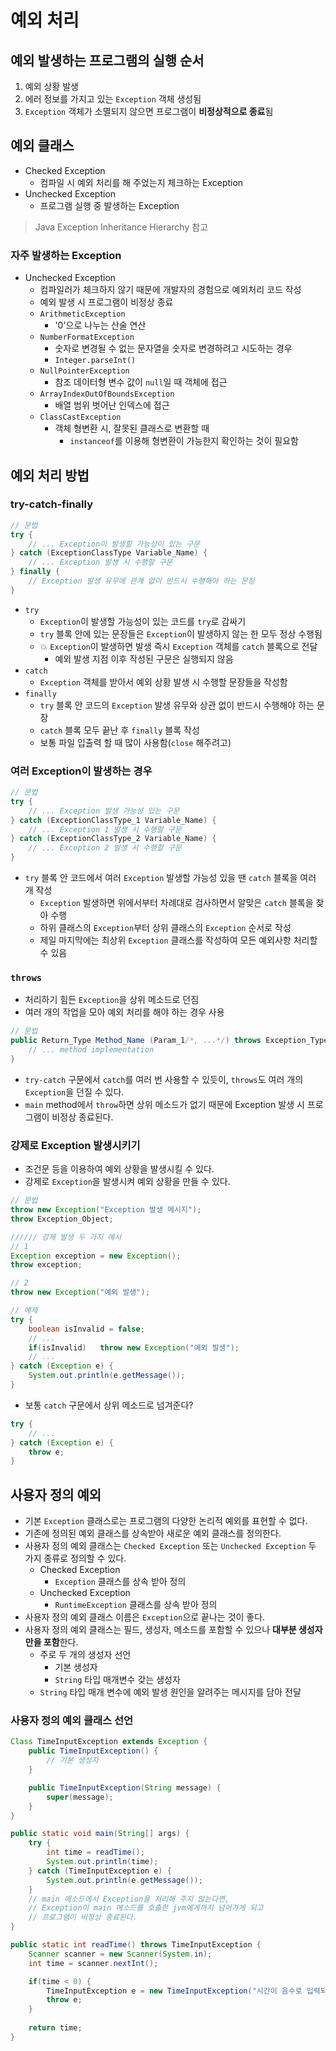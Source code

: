 # 예외 처리

## 예외 발생하는 프로그램의 실행 순서
1. 예외 상황 발생
2. 에러 정보를 가지고 있는 `Exception` 객체 생성됨
3. `Exception` 객체가 소멸되지 않으면 프로그램이 **비정상적으로 종료**됨

## 예외 클래스
* Checked Exception
    * 컴파일 시 예외 처리를 해 주었는지 체크하는 Exception
* Unchecked Exception
    * 프로그램 실행 중 발생하는 Exception
> Java Exception Inheritance Hierarchy 참고

### 자주 발생하는 Exception
* Unchecked Exception
    * 컴파일러가 체크하지 않기 때문에 개발자의 경험으로 예외처리 코드 작성
    * 예외 발생 시 프로그램이 비정상 종료
    * `ArithmeticException`
        * '0'으로 나누는 산술 연산
    * `NumberFormatException`
        * 숫자로 변경될 수 없는 문자열을 숫자로 변경하려고 시도하는 경우
        * `Integer.parseInt()`
    * `NullPointerException`
        * 참조 데이터형 변수 값이 `null`일 때 객체에 접근
    * `ArrayIndexOutOfBoundsException`
        * 배열 범위 벗어난 인덱스에 접근
    * `ClassCastException`
        * 객체 형변환 시, 잘못된 클래스로 변환할 때
            * `instanceof`를 이용해 형변환이 가능한지 확인하는 것이 필요함

## 예외 처리 방법
### try-catch-finally
```java
// 문법
try {
    // ... Exception이 발생할 가능성이 있는 구문
} catch (ExceptionClassType Variable_Name) {
    // ... Exception 발생 시 수행할 구문
} finally {
    // Exception 발생 유무에 관계 없이 반드시 수행해야 하는 문장
}
```
* `try`
    * `Exception`이 발생할 가능성이 있는 코드를 `try`로 감싸기
    * `try` 블록 안에 있는 문장들은 `Exception`이 발생하지 않는 한 모두 정상 수행됨
    * 💥 `Exception`이 발생하면 발생 즉시 `Exception` 객체를 `catch` 블록으로 전달
        * 예외 발생 지점 이후 작성된 구문은 실행되지 않음
* `catch`
    * `Exception` 객체를 받아서 예외 상황 발생 시 수행할 문장들을 작성함
* `finally`
    * `try` 블록 안 코드의 `Exception` 발생 유무와 상관 없이 반드시 수행해야 하는 문장
    * `catch` 블록 모두 끝난 후 `finally` 블록 작성
    * 보통 파일 입출력 할 때 많이 사용함(`close` 해주려고)

### 여러 Exception이 발생하는 경우
```java
// 문법
try {
    // ... Exception 발생 가능성 있는 구문
} catch (ExceptionClassType_1 Variable_Name) {
    // ... Exception 1 발생 시 수행할 구문
} catch (ExceptionClassType_2 Variable_Name) {
    // ... Exception 2 발생 시 수행할 구문
}
```
* `try` 블록 안 코드에서 여러 `Exception` 발생할 가능성 있을 땐 `catch` 블록을 여러 개 작성
    * `Exception` 발생하면 위에서부터 차례대로 검사하면서 알맞은 `catch` 블록을 찾아 수행
    * 하위 클래스의 `Exception`부터 상위 클래스의 `Exception` 순서로 작성
    * 제일 마지막에는 최상위 `Exception` 클래스를 작성하여 모든 예외사항 처리할 수 있음

### `throws`
* 처리하기 힘든 `Exception`을 상위 메소드로 던짐
* 여러 개의 작업을 모아 예외 처리를 해야 하는 경우 사용
```java
// 문법
public Return_Type Method_Name (Param_1/*, ...*/) throws Exception_Type_1, Exception_Type_2/*, ...*/ {
    // ... method implementation
}
```
* `try-catch` 구문에서 `catch`를 여러 번 사용할 수 있듯이, `throws`도 여러 개의 `Exception`을 던질 수 있다.
* `main` method에서 `throw`하면 상위 메소드가 없기 때문에 Exception 발생 시 프로그램이 비정상 종료된다.

### 강제로 Exception 발생시키기
* 조건문 등을 이용하여 예외 상황을 발생시킬 수 있다.
* 강제로 `Exception`을 발생시켜 예외 상황을 만들 수 있다.
```java
// 문법
throw new Exception("Exception 발생 메시지");
throw Exception_Object;
```
```java
////// 강제 발생 두 가지 예시
// 1
Exception exception = new Exception();
throw exception;

// 2
throw new Exception("예외 발생");
```
```java
// 예제
try {
    boolean isInvalid = false;
    // ...
    if(isInvalid)   throw new Exception("예외 발생");
    // ...
} catch (Exception e) {
    System.out.println(e.getMessage());
}
```
* 보통 `catch` 구문에서 상위 메소드로 넘겨준다?
```java
try {
    // ...
} catch (Exception e) {
    throw e;
}
```

## 사용자 정의 예외
* 기본 `Exception` 클래스로는 프로그램의 다양한 논리적 예외를 표현할 수 없다.
* 기존에 정의된 예외 클래스를 상속받아 새로운 예외 클래스를 정의한다.
* 사용자 정의 예외 클래스는 `Checked Exception` 또는 `Unchecked Exception` 두 가지 종류로 정의할 수 있다.
    * Checked Exception
        * `Exception` 클래스를 상속 받아 정의
    * Unchecked Exception
        * `RuntimeException` 클래스를 상속 받아 정의
* 사용자 정의 예외 클래스 이름은 `Exception`으로 끝나는 것이 좋다.
* 사용자 정의 예외 클래스는 필드, 생성자, 메소드를 포함할 수 있으나 **대부분 생성자만을 포함**한다.
    * 주로 두 개의 생성자 선언
        * 기본 생성자
        * `String` 타입 매개변수 갖는 생성자
    * `String` 타입 매개 변수에 예외 발생 원인을 알려주는 메시지를 담아 전달

### 사용자 정의 예외 클래스 선언
```java
Class TimeInputException extends Exception {
    public TimeInputException() {
        // 기본 생성자
    }

    public TimeInputException(String message) {
        super(message);
    }
}
```
```java
public static void main(String[] args) {
    try {
        int time = readTime();
        System.out.println(time);
    } catch (TimeInputException e) {
        System.out.println(e.getMessage());
    }
    // main 메소드에서 Exception을 처리해 주지 않는다면,
    // Exception이 main 메소드를 호출한 jvm에게까지 넘어가게 되고
    // 프로그램이 비정상 종료된다.
}

public static int readTime() throws TimeInputException {
    Scanner scanner = new Scanner(System.in);
    int time = scanner.nextInt();

    if(time < 0) {
        TimeInputException e = new TimeInputException("시간이 음수로 입력되었습니다.");
        throw e;
    }
    
    return time;
}
```